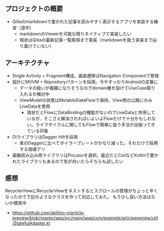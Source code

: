 ## プロジェクトの概要
- Qiitaのmarkdownで書かれた記事を読みやすく表示するアプリを実装する練習（途中）
  - markdownのViewerを可能な限りネイティブで実装したい 
  - 現状はQiitaの最新記事一覧取得まで実装（markdownを扱う実装まで辿り着けていない）

## アーキテクチャ
- Single Activity + Fragment構成。画面遷移はNavigation Componentで管理
- 設計にMVVM + Repositoryパターンを採用。今やすっかりAndroidの定番に
  - データの扱いが複雑になりそうなのでdomain層を設けてUseCase取り入れるか検討中
  - ViewModelの状態はMutableStateFlowで保持、View側の公開にのみLiveDataを使用
    - 現状だとFlowにDataBindingの機能がないのでLiveDataと併用しているが、そこさえ解決されればいよいよFlowだけで十分かもしれない。ライフサイクルに関してもFlowで簡単に扱う手法が出揃ってきている印象
- DIライブラリはDagger Hiltを採用
  - 素のDaggerに比べてボイラープレートがかなり減った。それだけで採用する価値アリ
- 画像読み込み用ライブラリはPiccasoを選択。最近だとCoilなどKotlinで書かれたライブラリもあるので気が向いたらそちらも試したい

## 感想
RecyclerViewにRecyclerViewをネストするとスクロールの管理がちょっと辛くなったので下記のようなクラスを作って対応してみた。
もう少し良い方法はないか模索中
* https://github.com/akihiro-n/article-preview/blob/master/app/src/main/java/com/example/articlepreview/util/StatefulAdapter.kt
